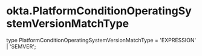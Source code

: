 # okta.PlatformConditionOperatingSystemVersionMatchType

type PlatformConditionOperatingSystemVersionMatchType = 'EXPRESSION' | 'SEMVER';

